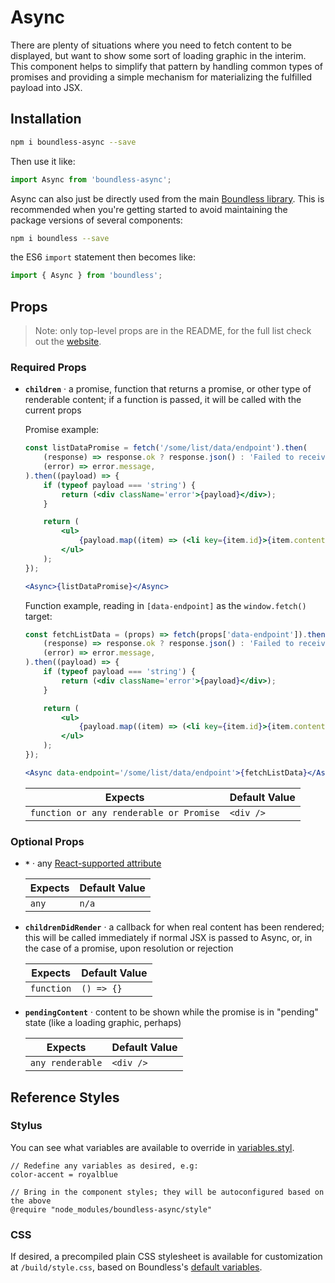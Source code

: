 <!---
THIS IS AN AUTOGENERATED FILE. EDIT PACKAGES/BOUNDLESS-ASYNC/INDEX.JS INSTEAD.
-->
# Async

There are plenty of situations where you need to fetch content to be displayed, but want
to show some sort of loading graphic in the interim. This component helps to simplify
that pattern by handling common types of promises and providing a simple mechanism
for materializing the fulfilled payload into JSX.

## Installation

```bash
npm i boundless-async --save
```

Then use it like:


```js
import Async from 'boundless-async';
```



Async can also just be directly used from the main [Boundless library](https://www.npmjs.com/package/boundless). This is recommended when you're getting started to avoid maintaining the package versions of several components:

```bash
npm i boundless --save
```

the ES6 `import` statement then becomes like:

```js
import { Async } from 'boundless';
```



## Props

> Note: only top-level props are in the README, for the full list check out the [website](https://boundless.js.org/Async).

### Required Props

- __`children`__ &middot; a promise, function that returns a promise, or other type of renderable content; if a function is passed, it will
  be called with the current props
  
  Promise example:
  
  ```jsx
  const listDataPromise = fetch('/some/list/data/endpoint').then(
      (response) => response.ok ? response.json() : 'Failed to receive list data',
      (error) => error.message,
  ).then((payload) => {
      if (typeof payload === 'string') {
          return (<div className='error'>{payload}</div>);
      }
  
      return (
          <ul>
              {payload.map((item) => (<li key={item.id}>{item.content}</li>))}
          </ul>
      );
  });
  
  <Async>{listDataPromise}</Async>
  ```
  
  Function example, reading in `[data-endpoint]` as the `window.fetch()` target:
  
  ```jsx
  const fetchListData = (props) => fetch(props['data-endpoint']).then(
      (response) => response.ok ? response.json() : 'Failed to receive list data',
      (error) => error.message,
  ).then((payload) => {
      if (typeof payload === 'string') {
          return (<div className='error'>{payload}</div>);
      }
  
      return (
          <ul>
              {payload.map((item) => (<li key={item.id}>{item.content}</li>))}
          </ul>
      );
  });
  
  <Async data-endpoint='/some/list/data/endpoint'>{fetchListData}</Async>
  ```

  Expects | Default Value
  ---     | ---
  `function or any renderable or Promise` | `<div />`


### Optional Props

- __`*`__ &middot; any [React-supported attribute](https://facebook.github.io/react/docs/tags-and-attributes.html#html-attributes)

  Expects | Default Value
  ---     | ---
  `any` | `n/a`

- __`childrenDidRender`__ &middot; a callback for when real content has been rendered; this will be called immediately if normal JSX is passed to Async, or, in the case of a promise, upon resolution or rejection

  Expects | Default Value
  ---     | ---
  `function` | `() => {}`

- __`pendingContent`__ &middot; content to be shown while the promise is in "pending" state (like a loading graphic, perhaps)

  Expects | Default Value
  ---     | ---
  `any renderable` | `<div />`


## Reference Styles
### Stylus
You can see what variables are available to override in [variables.styl](https://github.com/enigma-io/boundless/blob/master/variables.styl).

```stylus
// Redefine any variables as desired, e.g:
color-accent = royalblue

// Bring in the component styles; they will be autoconfigured based on the above
@require "node_modules/boundless-async/style"
```

### CSS
If desired, a precompiled plain CSS stylesheet is available for customization at `/build/style.css`, based on Boundless's [default variables](https://github.com/enigma-io/boundless/blob/master/variables.styl).

